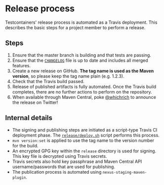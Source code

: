 # Release process

Testcontainers' release process is automated as a Travis deployment. This describes the basic steps for a project member to perform a release.

## Steps

1. Ensure that the master branch is building and that tests are passing.
1. Ensure that the [`CHANGELOG`](CHANGELOG.md) file is up to date and includes all merged features.
1. Create a new release on GitHub. **The tag name is used as the Maven version**, so please keep the tag name plain (e.g. 1.2.3).
1. Check that the Travis build passed.
1. Release of published artifacts is fully automated. Once the Travis build completes, there are no further actions to perform on the repository.
1. When available through Maven Central, poke [@whichrich](https://twitter.com/whichrich) to announce the release on Twitter!

## Internal details

* The signing and publishing steps are initiated as a script-type Travis CI deployment phase. The [`release/deploy.sh`](release/deploy.sh) script performs this process.
* `mvn version:set` is applied to use the tag name to the version number for the build.
* An encrypted GPG key within the `release` directory is used for signing. This key file is decrypted using Travis secrets.
* Travis secrets also hold key passphrase and Maven Central API username/passwords that are used for publishing.
* The publication process is automated using `nexus-staging-maven-plugin`. 
